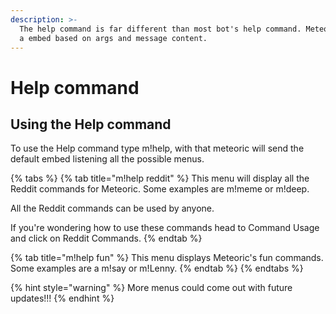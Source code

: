 ```yaml
---
description: >-
  The help command is far different than most bot's help command. Meteoric sends
  a embed based on args and message content.
---
```


# Help command

## Using the Help command

To use the Help command type m!help, with that meteoric will send the default embed listening all the possible menus.

{% tabs %}
{% tab title="m!help reddit" %}
This menu will display all the Reddit commands for Meteoric. Some examples are m!meme or m!deep.

All the Reddit commands can be used by anyone.

If you're wondering how to use these commands head to Command Usage and click on Reddit Commands.
{% endtab %}

{% tab title="m!help fun" %}
This menu displays Meteoric's fun commands. Some examples are a m!say or m!Lenny.
{% endtab %}
{% endtabs %}

{% hint style="warning" %}
More menus could come out with future updates!!!
{% endhint %}

